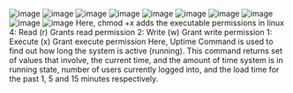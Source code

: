 ![image](https://github.com/Anusha2710/Shell_Scripting/assets/47424821/22253b57-e7c8-47a8-a05c-761af9d140af)
![image](https://github.com/Anusha2710/Shell_Scripting/assets/47424821/7057759d-56d2-4872-9d3f-2506efbf4b22)
![image](https://github.com/Anusha2710/Shell_Scripting/assets/47424821/d4112ddd-967b-4048-9d99-e64912f4f82d)
![image](https://github.com/Anusha2710/Shell_Scripting/assets/47424821/64f19bc8-1225-4e6c-bf8e-fb5c1b72603f)
![image](https://github.com/Anusha2710/Shell_Scripting/assets/47424821/afe923ed-9140-4f39-b7cc-2fce1286779f)
![image](https://github.com/Anusha2710/Shell_Scripting/assets/47424821/3eb91642-8bd8-4d5c-8c05-1507e7a07d86)
![image](https://github.com/Anusha2710/Shell_Scripting/assets/47424821/2c43c2f6-cf9f-4c34-972c-577a2d28f43b)
![image](https://github.com/Anusha2710/Shell_Scripting/assets/47424821/a1879c7c-9f02-429b-83ce-d73ed8891116)
![image](https://github.com/Anusha2710/Shell_Scripting/assets/47424821/91b85e03-611c-4def-9646-116352de7d82)
![image](https://github.com/Anusha2710/Shell_Scripting/assets/47424821/92c6e008-3b06-4fa0-b227-cfba5f8526e2)
Here, chmod +x adds the executable permissions in linux
4: Read (r) Grants read permission
2: Write (w) Grant write permission
1: Execute (x) Grant execute permission
Here, Uptime Command is used to find out how long the system is active (running). This command returns set of values that involve, the current time, and the amount of time system is in running state, number of users currently logged into, and the load time for the past 1, 5 and 15 minutes respectively.










